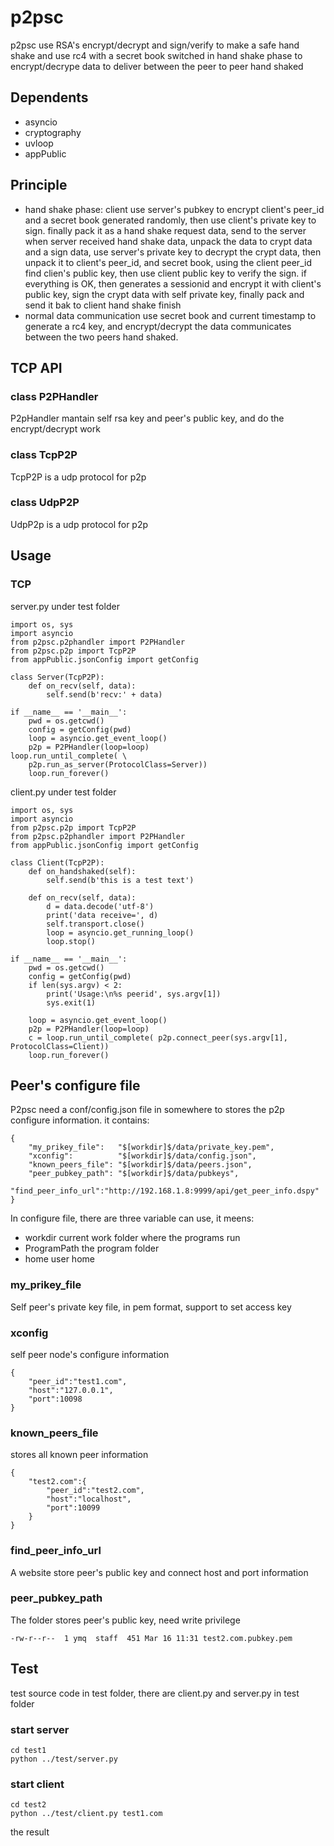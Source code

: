 # p2psc
p2psc use RSA's encrypt/decrypt and sign/verify to make a safe hand shake
and use rc4 with a secret book switched in hand shake phase to 
encrypt/decrype data to deliver between the peer to peer hand shaked

## Dependents
* asyncio
* cryptography
* uvloop
* appPublic

## Principle

* hand shake phase:
client use server's pubkey to encrypt client's peer_id and a secret book generated randomly, then use client's private key to sign. finally pack it as a hand shake request data, send to the server
when server received hand shake data, unpack the data to crypt data and a sign data, use server's private key to decrypt the crypt data, then unpack it to client's peer_id, and secret book, using the client peer_id find clien's public key, then use client public key to verify the sign.
if everything is OK, then generates a sessionid and encrypt it with client's public key, sign the crypt data with self private key, finally pack and send it bak to client
hand shake finish
* normal data communication
use secret book and current timestamp to generate a rc4 key, and encrypt/decrypt the data communicates between the two peers hand shaked.

## TCP API

### class P2PHandler

P2pHandler mantain self rsa key and peer's public key, and do the encrypt/decrypt work

### class TcpP2P
TcpP2P is a udp protocol for p2p
### class UdpP2P
UdpP2p is a udp protocol for p2p

## Usage

### TCP 
server.py under test folder
```
import os, sys
import asyncio
from p2psc.p2phandler import P2PHandler
from p2psc.p2p import TcpP2P
from appPublic.jsonConfig import getConfig

class Server(TcpP2P):
    def on_recv(self, data):
        self.send(b'recv:' + data)

if __name__ == '__main__':
    pwd = os.getcwd()
    config = getConfig(pwd)
    loop = asyncio.get_event_loop()
    p2p = P2PHandler(loop=loop)
loop.run_until_complete( \
	p2p.run_as_server(ProtocolClass=Server))
    loop.run_forever()
```

client.py under test folder
```
import os, sys
import asyncio
from p2psc.p2p import TcpP2P
from p2psc.p2phandler import P2PHandler
from appPublic.jsonConfig import getConfig

class Client(TcpP2P):
    def on_handshaked(self):
        self.send(b'this is a test text')

    def on_recv(self, data):
        d = data.decode('utf-8')
        print('data receive=', d)
        self.transport.close()
        loop = asyncio.get_running_loop()
        loop.stop()

if __name__ == '__main__':
    pwd = os.getcwd()
    config = getConfig(pwd)
    if len(sys.argv) < 2:
        print('Usage:\n%s peerid', sys.argv[1])
        sys.exit(1)

    loop = asyncio.get_event_loop()
    p2p = P2PHandler(loop=loop)
    c = loop.run_until_complete( p2p.connect_peer(sys.argv[1], ProtocolClass=Client))
    loop.run_forever()
```
## Peer's configure file
P2psc need a conf/config.json file in somewhere to stores the p2p configure information.
it contains:
```
{
	"my_prikey_file":   "$[workdir]$/data/private_key.pem",
	"xconfig":          "$[workdir]$/data/config.json",
	"known_peers_file": "$[workdir]$/data/peers.json",
	"peer_pubkey_path": "$[workdir]$/data/pubkeys",
	"find_peer_info_url":"http://192.168.1.8:9999/api/get_peer_info.dspy"
}
```
In configure file, there are three variable can use, it meens:
* workdir
	current work folder where the programs run 
* ProgramPath
	the program folder
* home
	user home

### my_prikey_file
Self peer's private key file, in pem format, support to set access key

### xconfig
self peer node's configure information
```
{
	"peer_id":"test1.com",
	"host":"127.0.0.1",
	"port":10098
}
```
### known_peers_file
stores all known peer information
```
{
	"test2.com":{
		"peer_id":"test2.com",
		"host":"localhost",
		"port":10099
	}
}
```

### find_peer_info_url
A website store peer's public key and connect host and  port information

### peer_pubkey_path
The folder stores peer's public key, need write privilege
```
-rw-r--r--  1 ymq  staff  451 Mar 16 11:31 test2.com.pubkey.pem
```
### 
## Test
test source code in test folder, there are client.py and server.py in test folder
### start server
```
cd test1
python ../test/server.py
```

### start client
```
cd test2
python ../test/client.py test1.com
```
the result
```
